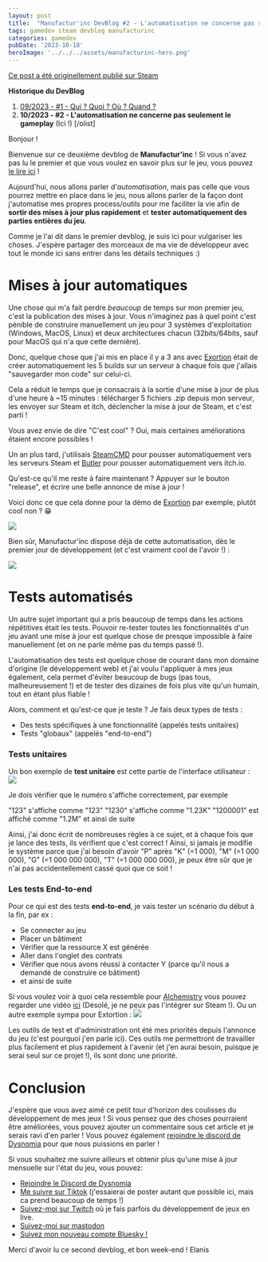 ```yaml
---
layout: post
title:  "Manufactur'inc DevBlog #2 - L'automatisation ne concerne pas seulement le gameplay"
tags: gamedev steam devblog manufacturinc
categories: gamedev
pubDate: '2023-10-18'
heroImage: '../../../assets/manufacturinc-hero.png'
---
```


[Ce post a été originellement publié sur Steam](https://store.steampowered.com/news/app/2146380/view/3737483611565199154)

**Historique du DevBlog**
1.  [09/2023 - #1 - Qui ? Quoi ? Où ? Quand ?](https://store.steampowered.com/news/app/2146380/view/7184986051960660929)
2.  **10/2023 - #2 - L'automatisation ne concerne pas seulement le gameplay** (Ici !)
[/olist]

Bonjour !

Bienvenue sur ce deuxième devblog de **Manufactur'inc** !
Si vous n'avez pas lu le premier et que vous voulez en savoir plus sur le jeu, vous pouvez [le lire ici](https://store.steampowered.com/news/app/2146380/view/7184986051960660929) !

Aujourd'hui, nous allons parler d'*automatisation*, mais pas celle que vous pourrez mettre en place dans le jeu, nous allons parler de la façon dont j'automatise mes propres process/outils pour me faciliter la vie afin de **sortir des mises à jour plus rapidement** et **tester automatiquement des parties entières du jeu**.

Comme je l'ai dit dans le premier devblog, je suis ici pour vulgariser les choses. J'espère partager des morceaux de ma vie de développeur avec tout le monde ici sans entrer dans les détails techniques :)

# Mises à jour automatiques

Une chose qui m'a fait perdre *beaucoup* de temps sur mon premier jeu, c'est la publication des mises à jour. Vous n'imaginez pas à quel point c'est pénible de construire manuellement un jeu pour 3 systèmes d'exploitation (Windows, MacOS, Linux) et deux architectures chacun (32bits/64bits, sauf pour MacOS qui n'a que cette dernière).

Donc, quelque chose que j'ai mis en place il y a 3 ans avec [Exortion](https://store.steampowered.com/app/1299430/Extortion/) était de créer automatiquement les 5 builds sur un serveur à chaque fois que j'allais "sauvegarder mon code" sur celui-ci.

Cela a réduit le temps que je consacrais à la sortie d'une mise à jour de plus d'une heure à ~15 minutes : télécharger 5 fichiers .zip depuis mon serveur, les envoyer sur Steam et itch, déclencher la mise à jour de Steam, et c'est parti !

Vous avez envie de dire "C'est cool" ?
Oui, mais certaines améliorations étaient encore possibles !

Un an plus tard, j'utilisais [SteamCMD](https://developer.valvesoftware.com/wiki/SteamCMD) pour pousser automatiquement vers les serveurs Steam et [Butler](https://itch.io/docs/butler/) pour pousser automatiquement vers itch.io.

Qu'est-ce qu'il me reste à faire maintenant ? Appuyer sur le bouton "release", et écrire une belle annonce de mise à jour !

Voici donc ce que cela donne pour la démo de [Exortion](https://store.steampowered.com/app/1299430/Extortion/) par exemple, plutôt cool non ? 😁

![](/assets/img/2023-10-18-manufacturinc-devblog-2_CI.png)

Bien sûr, Manufactur'inc dispose déjà de cette automatisation, dès le premier jour de développement (et c'est vraiment cool de l'avoir !) :

![](/assets/img/2023-10-18-manufacturinc-devblog-2_CI_2.png)

# Tests automatisés

Un autre sujet important qui a pris beaucoup de temps dans les actions répétitives était les tests. Pouvoir re-tester toutes les fonctionnalités d'un jeu avant une mise à jour est quelque chose de presque impossible à faire manuellement (et on ne parle même pas du temps passé !).

L'automatisation des tests est quelque chose de courant dans mon domaine d'origine (le développement web) et j'ai voulu l'appliquer à mes jeux également, cela permet d'éviter beaucoup de bugs (pas tous, malheureusement !) et de tester des dizaines de fois plus vite qu'un humain, tout en étant plus fiable !

Alors, comment et qu'est-ce que je teste ? Je fais deux types de tests :
- Des tests spécifiques à une fonctionnalité (appelés tests unitaires)
- Tests "globaux" (appelés "end-to-end")

### Tests unitaires

Un bon exemple de **test unitaire** est cette partie de l'interface utilisateur :  
![](/assets/img/2023-10-18-manufacturinc-devblog-2_UI_Unit_Test.png)

Je dois vérifier que le numéro s'affiche correctement, par exemple

"123" s'affiche comme "123"
"1230" s'affiche comme "1.23K"
"1200001" est affiché comme "1.2M"
et ainsi de suite

Ainsi, j'ai donc écrit de nombreuses règles à ce sujet, et à chaque fois que je lance des tests, ils vérifient que c'est correct ! Ainsi, si jamais je modifie le système parce que j'ai besoin d'avoir "P" après "K" (=1 000), "M" (=1 000 000), "G" (=1 000 000 000), "T" (=1 000 000 000), je peux être sûr que je n'ai pas accidentellement cassé quoi que ce soit !

### Les tests End-to-end

Pour ce qui est des tests **end-to-end**, je vais tester un scénario du début à la fin, par ex :
- Se connecter au jeu
- Placer un bâtiment
- Vérifier que la ressource X est générée
- Aller dans l'onglet des contrats
- Vérifier que nous avons réussi à contacter Y (parce qu'il nous a demandé de construire ce bâtiment)
- et ainsi de suite

Si vous voulez voir à quoi cela ressemble pour [Alchemistry](https://store.steampowered.com/app/1730540/Alchemistry/) vous pouvez regarder une vidéo [ici](https://cloud.dysnomia.studio/f/52ec625f17684a2284b6/) (Désolé, je ne peux pas l'intégrer sur Steam !).
Ou un autre exemple sympa pour Extortion :
![](/assets/img/2023-10-18-manufacturinc-devblog-2_Extortion_Test.gif)

Les outils de test et d'administration ont été mes priorités depuis l'annonce du jeu (c'est pourquoi j'en parle ici). Ces outils me permettront de travailler plus facilement et plus rapidement à l'avenir (et j'en aurai besoin, puisque je serai seul sur ce projet !), ils sont donc une priorité.

# Conclusion

J'espère que vous avez aimé ce petit tour d'horizon des coulisses du développement de mes jeux !
Si vous pensez que des choses pourraient être améliorées, vous pouvez ajouter un commentaire sous cet article et je serais ravi d'en parler ! Vous pouvez également [rejoindre le discord de Dysnomia](https://discord.com/invite/c8aARey) pour que nous puissions en parler !

Si vous souhaitez me suivre ailleurs et obtenir plus qu'une mise à jour mensuelle sur l'état du jeu, vous pouvez:
- [Rejoindre le Discord de Dysnomia](https://discord.com/invite/c8aARey)
- [Me suivre sur Tiktok](https://www.tiktok.com/@elanis42) (j'essaierai de poster autant que possible ici, mais ca prend beaucoup de temps !)
- [Suivez-moi sur Twitch](https://www.twitch.tv/elanis42) où je fais parfois du développement de jeux en live.
- [Suivez-moi sur mastodon](https://mastodon.gamedev.place/@Elanis)
- [Suivez mon nouveau compte Bluesky !](https://bsky.app/profile/elanis.eu)

Merci d'avoir lu ce second devblog, et bon week-end !
Elanis